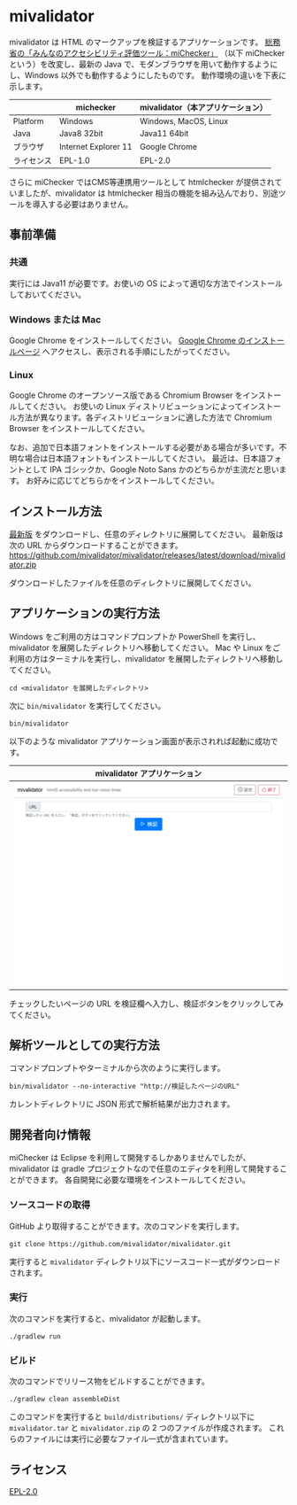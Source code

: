 # mivalidator

mivalidator は HTML のマークアップを検証するアプリケーションです。
[総務省の「みんなのアクセシビリティ評価ツール：miChecker」](https://www.soumu.go.jp/main_sosiki/joho_tsusin/b_free/michecker.html)
（以下 miChecker という）を改変し、最新の Java で、モダンブラウザを用いて動作するようにし、Windows 以外でも動作するようにしたものです。
動作環境の違いを下表に示します。

|          | michecker             | mivalidator（本アプリケーション） |
|----------|-----------------------|----------|
| Platform | Windows               | Windows, MacOS, Linux |
| Java     | Java8 32bit           | Java11 64bit |
| ブラウザ   | Internet Explorer 11 | Google Chrome |
| ライセンス | EPL-1.0               | EPL-2.0 |

さらに miChecker ではCMS等連携用ツールとして htmlchecker が提供されていましたが、mivalidator は htmlchecker 相当の機能を組み込んでおり、別途ツールを導入する必要はありません。

## 事前準備

### 共通

実行には Java11 が必要です。お使いの OS によって適切な方法でインストールしておいてください。

### Windows または Mac

Google Chrome をインストールしてください。
[Google Chrome のインストールページ](https://www.google.com/chrome/) へアクセスし、表示される手順にしたがってください。

### Linux

Google Chrome のオープンソース版である Chromium Browser をインストールしてください。
お使いの Linux ディストリビューションによってインストール方法が異なります。各ディストリビューションに適した方法で Chromium Browser をインストールしてください。

なお、追加で日本語フォントをインストールする必要がある場合が多いです。不明な場合は日本語フォントもインストールしてください。
最近は、日本語フォントとして IPA ゴシックか、Google Noto Sans かのどちらかが主流だと思います。
お好みに応じてどちらかをインストールしてください。

## インストール方法

[最新版](https://github.com/mivalidator/mivalidator/releases/latest) をダウンロードし、任意のディレクトリに展開してください。
最新版は次の URL からダウンロードすることができます。
<https://github.com/mivalidator/mivalidator/releases/latest/download/mivalidator.zip>

ダウンロードしたファイルを任意のディレクトリに展開してください。

## アプリケーションの実行方法

Windows をご利用の方はコマンドプロンプトか PowerShell を実行し、mivalidator を展開したディレクトリへ移動してください。
Mac や Linux をご利用の方はターミナルを実行し、mivalidator を展開したディレクトリへ移動してください。

~~~
cd <mivalidator を展開したディレクトリ>
~~~

次に `bin/mivalidator` を実行してください。

~~~
bin/mivalidator
~~~

以下のような mivalidator アプリケーション画面が表示されれば起動に成功です。

| mivalidator アプリケーション |
|-------------|
| ![mivalidator application](./mivalidator.png) |

チェックしたいページの URL を検証欄へ入力し、検証ボタンをクリックしてみてください。

## 解析ツールとしての実行方法

コマンドプロンプトやターミナルから次のように実行します。

~~~
bin/mivalidator --no-interactive "http://検証したページのURL"
~~~

カレントディレクトリに JSON 形式で解析結果が出力されます。

## 開発者向け情報

miChecker は Eclipse を利用して開発するしかありませんでしたが、mivalidator は gradle プロジェクトなので任意のエディタを利用して開発することができます。
各自開発に必要な環境をインストールしてください。

### ソースコードの取得

GitHub より取得することができます。次のコマンドを実行します。

~~~
git clone https://github.com/mivalidator/mivalidator.git
~~~

実行すると `mivalidator` ディレクトリ以下にソースコード一式がダウンロードされます。

### 実行

次のコマンドを実行すると、mivalidator が起動します。

~~~
./gradlew run
~~~

### ビルド

次のコマンドでリリース物をビルドすることができます。

~~~
./gradlew clean assembleDist
~~~

このコマンドを実行すると `build/distributions/` ディレクトリ以下に `mivalidator.tar` と `mivalidator.zip` の 2 つのファイルが作成されます。
これらのファイルには実行に必要なファイル一式が含まれています。

## ライセンス

[EPL-2.0](https://choosealicense.com/licenses/epl-2.0/)
